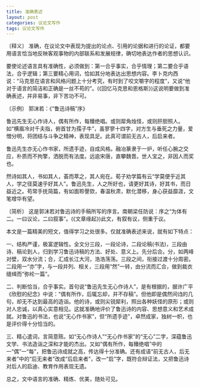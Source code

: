 ```yaml
---
title: 准确表述
layout: post
categories: 议论文写作
tags: 议论文写作
---
```


〔释义〕 准确，在议论文中表现为提出的论点、引用的论据和进行的论证，都要用语言恰当地反映客观事物的内部联系和发展规律，确切地表达作者的思想认识。

要使论述语言具有准确性，必须做到：第一合乎事实，合乎情理；第二要合乎语法，合乎逻辑；第三要精心用词，恰如其分地表达出思想内容。李卜克内西说：“马克思在语言和风格问题上十分考究，有时到了咬文嚼字的程度”，又说“他对于语言的简洁和正确是一丝不苟的”。(《回忆马克思和恩格斯》)这说明要做到准确表述，并非易事，非下苦功不可。

〔示例〕 郭沫若：《“鲁迅诗稿”序》

鲁迅先生无心作诗人，偶有所作，每臻绝唱。或则犀角烛怪，或则肝胆照人。如“横眉冷对千夫指，俯首甘为孺子牛”，虽寥寥十四字，对方生与垂死之力量，爱憎分明，将团结与斗争之精神，表现具足。此真可谓前无古人，后启来者。

鲁迅先生亦无心作书家，所遗手迹，自成风格。融冶篆隶于一炉，听任心腕之交应，朴质而不拘擎，洒脱而有法度。远逾宋唐，直攀魏晋。世人宝之，非因人而奖也。

然诗如其人，书如其人，荟而萃之，其人宛在。荀子劝学篇有云“学莫便乎近其人，学之径莫速乎好其人”。鲁迅先生，人之所好也，请更好其诗，好其书，而日益近之。苟常手抚简篇，有如面聆謦欬，春温秋肃，默化潜移，身心获益靡涯，文笔增华有望。

〔简析〕 这是郭沫若对鲁迅诗的手稿所写的序言。南朝梁任防说：序之“为体有二。一曰议论，二曰叙事”。(《文章缘起》)此文，有叙有议，侧重于议。

本文是一篇精美的短文，值得学习之处很多。仅就准确表述来说，就有如下特点：

一、结构严谨，极富逻辑性。全文分三段，一段论诗，二段论稿(书法)，三段由诗、稿论到人，归到学习鲁迅诗稿的方法、好处、意义上。先分后合。分，如两峰对壁，双水分流；合，汇成长江大河，浩浩荡荡。三段之间，衔接过渡十分周密。二段用一“亦”字，与一段并列、相关，三段用“然”一转，由分流而汇合，做到裁衣缝缉而“弥纶一篇”。

二、判断恰当，合乎事实。首句说“鲁迅先生无心作诗人”，是有根据的，据许广平《欣慰的纪念》中说：“偶有所作，后辄忘却，并不存稿”。但他即是偶然间诌的几句，却无不达到最高的造诣。他的诗，或则尖锐犀利，照出各种妖怪的原形；或则对人忠诚，以真心实意相见。这就准确地评价了鲁迅诗的内容、思想意义和艺术成就。对鲁迅的书法，也说“无心作书家”，但“所遗手迹”，卓然成家，独树一帜，也是评价得十分恰当的。

三、精心遣词，言简意赅。如“无心作诗人”“无心作书家”的“无心”二字，深蕴鲁迅文学、书法造诣之深和才能的杰出。又如“偶有所作，每臻绝唱”中的一“偶”一“每”，把鲁迅诗成就之高，传达得十分准确。还有成语“前无古人，后无来者”中的“后无来者”改成“后启来者”，改一“启”字，既符合辩证法，又把鲁迅诗对后人的启迪、教育作用表现无遗。

总之，文中语言的准确、精炼、优美，随处可见。 